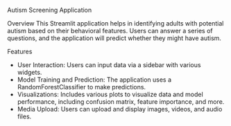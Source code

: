 Autism Screening Application

Overview
This Streamlit application helps in identifying adults with potential autism based on their behavioral features. Users can answer a series of questions, and the application will predict whether they might have autism.

Features
- User Interaction: Users can input data via a sidebar with various widgets.
- Model Training and Prediction: The application uses a RandomForestClassifier to make predictions.
- Visualizations: Includes various plots to visualize data and model performance, including confusion matrix, feature importance, and more.
- Media Upload: Users can upload and display images, videos, and audio files.



